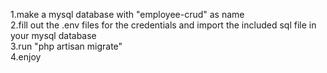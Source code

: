 1.make a mysql database with "employee-crud" as name<br>
2.fill out the .env files for the credentials and import the included sql file in your mysql database<br>
3.run "php artisan migrate"<br>
4.enjoy
